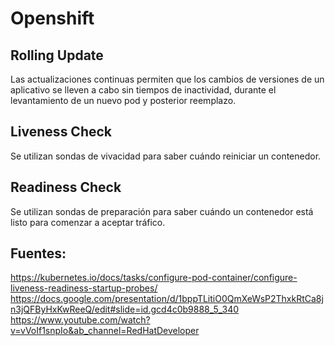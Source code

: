 # Openshift

## Rolling Update
Las actualizaciones continuas permiten que los cambios de versiones de un aplicativo se lleven a cabo sin tiempos de inactividad, durante el levantamiento de un nuevo pod y posterior reemplazo.
  
## Liveness Check
Se utilizan sondas de vivacidad para saber cuándo reiniciar un contenedor.

## Readiness Check
Se utilizan sondas de preparación para saber cuándo un contenedor está listo para comenzar a aceptar tráfico.










## Fuentes:
https://kubernetes.io/docs/tasks/configure-pod-container/configure-liveness-readiness-startup-probes/
https://docs.google.com/presentation/d/1bppTLitiO0QmXeWsP2ThxkRtCa8jn3jQFByHxKwReeQ/edit#slide=id.gcd4c0b9888_5_340
https://www.youtube.com/watch?v=vVoIf1snpIo&ab_channel=RedHatDeveloper
